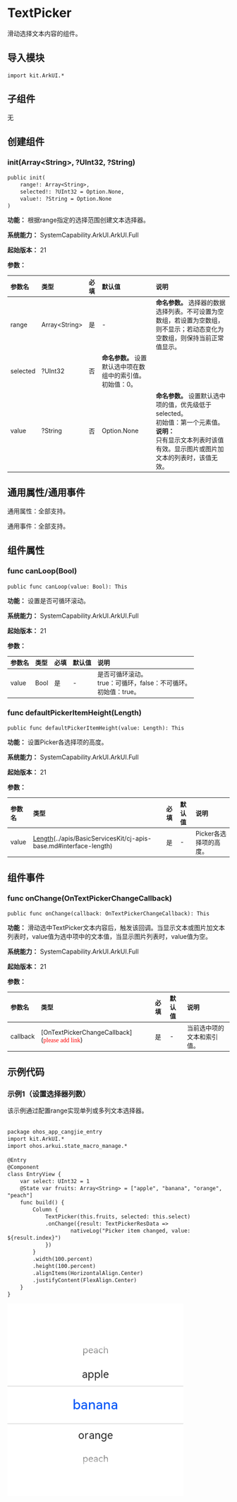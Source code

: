 # TextPicker

滑动选择文本内容的组件。

## 导入模块

```cangjie
import kit.ArkUI.*
```

## 子组件

无

## 创建组件

### init(Array\<String>, ?UInt32, ?String)

```cangjie
public init(
    range!: Array<String>,
    selected!: ?UInt32 = Option.None,
    value!: ?String = Option.None
)
```

**功能：** 根据range指定的选择范围创建文本选择器。

**系统能力：** SystemCapability.ArkUI.ArkUI.Full

**起始版本：** 21

**参数：**

|参数名|类型|必填|默认值|说明|
|:---|:---|:---|:---|:---|
|range|Array\<String>|是|-| **命名参数。** 选择器的数据选择列表。不可设置为空数组，若设置为空数组，则不显示；若动态变化为空数组，则保持当前正常值显示。|
|selected|?UInt32|否| **命名参数。** 设置默认选中项在数组中的索引值。<br>初始值：0。|
|value|?String|否|Option.None| **命名参数。** 设置默认选中项的值，优先级低于selected。<br>初始值：第一个元素值。<br>**说明：**<br>只有显示文本列表时该值有效。显示图片或图片加文本的列表时，该值无效。|

## 通用属性/通用事件

通用属性：全部支持。

通用事件：全部支持。

## 组件属性

### func canLoop(Bool)

```cangjie
public func canLoop(value: Bool): This
```

**功能：** 设置是否可循环滚动。

**系统能力：** SystemCapability.ArkUI.ArkUI.Full

**起始版本：** 21

**参数：**

|参数名|类型|必填|默认值|说明|
|:---|:---|:---|:---|:---|
|value|Bool|是|-|是否可循环滚动。<br>true：可循环，false：不可循环。<br>初始值：true。|

### func defaultPickerItemHeight(Length)

```cangjie
public func defaultPickerItemHeight(value: Length): This
```

**功能：** 设置Picker各选择项的高度。

**系统能力：** SystemCapability.ArkUI.ArkUI.Full

**起始版本：** 21

**参数：**

|参数名|类型|必填|默认值|说明|
|:---|:---|:---|:---|:---|
|value|[Length](../apis/BasicServicesKit/cj-apis-base.md#interface-length)(../apis/BasicServicesKit/cj-apis-base.md#interface-length)|是|-|Picker各选择项的高度。|

## 组件事件

### func onChange(OnTextPickerChangeCallback)

```cangjie
public func onChange(callback: OnTextPickerChangeCallback): This
```

**功能：** 滑动选中TextPicker文本内容后，触发该回调。当显示文本或图片加文本列表时，value值为选中项中的文本值，当显示图片列表时，value值为空。

**系统能力：** SystemCapability.ArkUI.ArkUI.Full

**起始版本：** 21

**参数：**

|参数名|类型|必填|默认值|说明|
|:---|:---|:---|:---|:---|
|callback|[OnTextPickerChangeCallback](<font color="red" face="bold">please add link</font>)|是|-|当前选中项的文本和索引值。|

## 示例代码

### 示例1（设置选择器列数）

该示例通过配置range实现单列或多列文本选择器。

<!-- run -->

```cangjie

package ohos_app_cangjie_entry
import kit.ArkUI.*
import ohos.arkui.state_macro_manage.*

@Entry
@Component
class EntryView {
    var select: UInt32 = 1
    @State var fruits: Array<String> = ["apple", "banana", "orange", "peach"]
    func build() {
        Column {
            TextPicker(this.fruits, selected: this.select)
            .onChange({result: TextPickerResData =>
                    nativeLog("Picker item changed, value: ${result.index}")
            })
        }
        .width(100.percent)
        .height(100.percent)
        .alignItems(HorizontalAlign.Center)
        .justifyContent(FlexAlign.Center)
    }
}
```

![textpicker](figures/textpicker.png)
